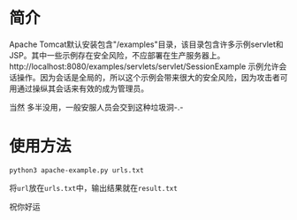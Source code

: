 # 简介

Apache Tomcat默认安装包含"/examples"目录，该目录包含许多示例servlet和JSP。其中一些示例存在安全风险，不应部署在生产服务器上。
http://localhost:8080/examples/servlets/servlet/SessionExample 示例允许会话操作。因为会话是全局的，所以这个示例会带来很大的安全风险，因为攻击者可用通过操纵其会话来有效的成为管理员。

当然 多半没用，一般安服人员会交到这种垃圾洞-.-



# 使用方法

```
python3 apache-example.py urls.txt
```

将`url`放在`urls.txt`中，输出结果就在`result.txt` 



祝你好运
